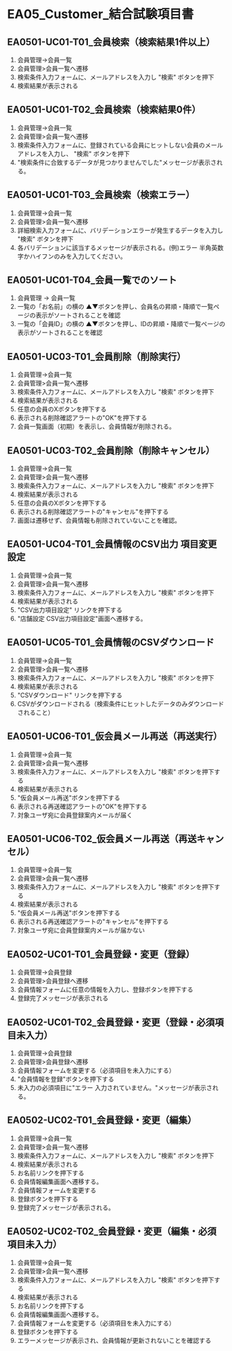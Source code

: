 # EA05_Customer_結合試験項目書

## EA0501-UC01-T01_会員検索（検索結果1件以上）

1. 会員管理→会員一覧
1. 会員管理>会員一覧へ遷移
1. 検索条件入力フォームに、メールアドレスを入力し "検索" ボタンを押下
1. 検索結果が表示される

## EA0501-UC01-T02_会員検索（検索結果0件）

1. 会員管理→会員一覧
1. 会員管理>会員一覧へ遷移
1. 検索条件入力フォームに、登録されている会員にヒットしない会員のメールアドレスを入力し、 "検索" ボタンを押下
1. "検索条件に合致するデータが見つかりませんでした"メッセージが表示される。

## EA0501-UC01-T03_会員検索（検索エラー）

1. 会員管理→会員一覧
1. 会員管理>会員一覧へ遷移
1. 詳細検索入力フォームに、バリデーションエラーが発生するデータを入力し "検索" ボタンを押下
1. 各バリデーションに該当するメッセージが表示される。(例)エラー 半角英数字かハイフンのみを入力してください。

## EA0501-UC01-T04_会員一覧でのソート

1. 会員管理 → 会員一覧
1. 一覧の「お名前」の横の ▲▼ボタンを押し、会員名の昇順・降順で一覧ページの表示がソートされることを確認
1. 一覧の「会員ID」の横の ▲▼ボタンを押し、IDの昇順・降順で一覧ページの表示がソートされることを確認

## EA0501-UC03-T01_会員削除（削除実行）

1. 会員管理→会員一覧
1. 会員管理>会員一覧へ遷移
1. 検索条件入力フォームに、メールアドレスを入力し "検索" ボタンを押下
1. 検索結果が表示される
1. 任意の会員のXボタンを押下する
1. 表示される削除確認アラートの"OK"を押下する
1. 会員一覧画面（初期）を表示し、会員情報が削除される。

## EA0501-UC03-T02_会員削除（削除キャンセル）

1. 会員管理→会員一覧
1. 会員管理>会員一覧へ遷移
1. 検索条件入力フォームに、メールアドレスを入力し "検索" ボタンを押下
1. 検索結果が表示される
1. 任意の会員のXボタンを押下する
1. 表示される削除確認アラートの"キャンセル"を押下する
1. 画面は遷移せず、会員情報も削除されていないことを確認。

## EA0501-UC04-T01_会員情報のCSV出力 項目変更設定

1. 会員管理→会員一覧
1. 会員管理>会員一覧へ遷移
1. 検索条件入力フォームに、メールアドレスを入力し "検索" ボタンを押下
1. 検索結果が表示される
1. "CSV出力項目設定" リンクを押下する
1. "店舗設定 CSV出力項目設定"画面へ遷移する。

## EA0501-UC05-T01_会員情報のCSVダウンロード

1. 会員管理→会員一覧
1. 会員管理>会員一覧へ遷移
1. 検索条件入力フォームに、メールアドレスを入力し "検索" ボタンを押下
1. 検索結果が表示される
1. "CSVダウンロード" リンクを押下する
1. CSVがダウンロードされる（検索条件にヒットしたデータのみダウンロードされること）

## EA0501-UC06-T01_仮会員メール再送（再送実行）

1. 会員管理→会員一覧
1. 会員管理>会員一覧へ遷移
1. 検索条件入力フォームに、メールアドレスを入力し "検索" ボタンを押下する
1. 検索結果が表示される
1. "仮会員メール再送"ボタンを押下する
1. 表示される再送確認アラートの"OK"を押下する
1. 対象ユーザ宛に会員登録案内メールが届く

## EA0501-UC06-T02_仮会員メール再送（再送キャンセル）

1. 会員管理→会員一覧
1. 会員管理>会員一覧へ遷移
1. 検索条件入力フォームに、メールアドレスを入力し "検索" ボタンを押下する
1. 検索結果が表示される
1. "仮会員メール再送"ボタンを押下する
1. 表示される再送確認アラートの"キャンセル"を押下する
1. 対象ユーザ宛に会員登録案内メールが届かない

## EA0502-UC01-T01_会員登録・変更（登録）

1. 会員管理→会員登録
1. 会員管理>会員登録へ遷移
1. 会員情報フォームに任意の情報を入力し、登録ボタンを押下する
1. 登録完了メッセージが表示される

## EA0502-UC01-T02_会員登録・変更（登録・必須項目未入力）

1. 会員管理→会員登録
1. 会員管理>会員登録へ遷移
1. 会員情報フォームを変更する（必須項目を未入力にする）
1. "会員情報を登録"ボタンを押下する
1. 未入力の必須項目に"エラー 入力されていません。"メッセージが表示される。

## EA0502-UC02-T01_会員登録・変更（編集）

1. 会員管理→会員一覧
1. 会員管理>会員一覧へ遷移
1. 検索条件入力フォームに、メールアドレスを入力し "検索" ボタンを押下
1. 検索結果が表示される
1. お名前リンクを押下する
1. 会員情報編集画面へ遷移する。
1. 会員情報フォームを変更する
1. 登録ボタンを押下する
1. 登録完了メッセージが表示される。

## EA0502-UC02-T02_会員登録・変更（編集・必須項目未入力）

1. 会員管理→会員一覧
1. 会員管理>会員一覧へ遷移
1. 検索条件入力フォームに、メールアドレスを入力し "検索" ボタンを押下する
1. 検索結果が表示される
1. お名前リンクを押下する
1. 会員情報編集画面へ遷移する。
1. 会員情報フォームを変更する（必須項目を未入力にする）
1. 登録ボタンを押下する
1. エラーメッセージが表示され、会員情報が更新されないことを確認する
